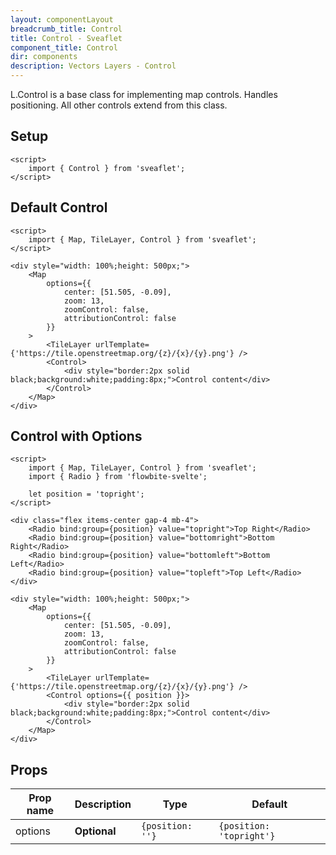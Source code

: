 ```yaml
---
layout: componentLayout
breadcrumb_title: Control
title: Control - Sveaflet
component_title: Control
dir: components
description: Vectors Layers - Control
---
```


L.Control is a base class for implementing map controls. Handles positioning. All other controls extend from this class.

## Setup

```svelte example csr hideOutput
<script>
	import { Control } from 'sveaflet';
</script>
```

## Default Control

```svelte example csr
<script>
	import { Map, TileLayer, Control } from 'sveaflet';
</script>

<div style="width: 100%;height: 500px;">
	<Map
		options={{
			center: [51.505, -0.09],
			zoom: 13,
			zoomControl: false,
			attributionControl: false
		}}
	>
		<TileLayer urlTemplate={'https://tile.openstreetmap.org/{z}/{x}/{y}.png'} />
		<Control>
			<div style="border:2px solid black;background:white;padding:8px;">Control content</div>
		</Control>
	</Map>
</div>
```

## Control with Options

```svelte example csr
<script>
	import { Map, TileLayer, Control } from 'sveaflet';
	import { Radio } from 'flowbite-svelte';

	let position = 'topright';
</script>

<div class="flex items-center gap-4 mb-4">
	<Radio bind:group={position} value="topright">Top Right</Radio>
	<Radio bind:group={position} value="bottomright">Bottom Right</Radio>
	<Radio bind:group={position} value="bottomleft">Bottom Left</Radio>
	<Radio bind:group={position} value="topleft">Top Left</Radio>
</div>

<div style="width: 100%;height: 500px;">
	<Map
		options={{
			center: [51.505, -0.09],
			zoom: 13,
			zoomControl: false,
			attributionControl: false
		}}
	>
		<TileLayer urlTemplate={'https://tile.openstreetmap.org/{z}/{x}/{y}.png'} />
		<Control options={{ position }}>
			<div style="border:2px solid black;background:white;padding:8px;">Control content</div>
		</Control>
	</Map>
</div>
```

## Props

| Prop name | Description  | Type             | Default                  |
| --------- | ------------ | ---------------- | ------------------------ |
| options   | **Optional** | `{position: ''}` | `{position: 'topright'}` |
